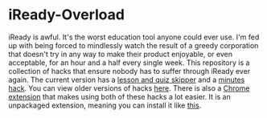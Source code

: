 # iReady-Overload
iReady is awful. It's the worst education tool anyone could ever use. I'm fed up with being forced to mindlessly watch the result of a greedy corporation that doesn't try in any way to make their product enjoyable, or even acceptable, for an hour and a half every single week.
This repository is a collection of hacks that ensure nobody has to suffer through iReady ever again. The current version has a [lesson and quiz skipper](lessonSkipper/) and a [minutes hack](minutesHack/). You can view older versions of hacks [here](olderVersions/). There is also a [Chrome extension](chromeExtension.zip) that makes using both of these hacks a lot easier. It is an unpackaged extension, meaning you can install it like [this](https://webkul.com/blog/how-to-install-the-unpacked-extension-in-chrome/).
